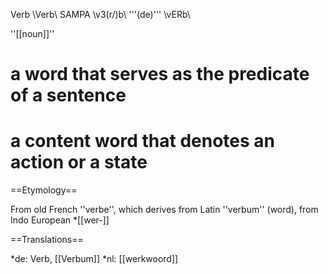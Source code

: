 Verb \Verb\ SAMPA \v3(r/)b\ '''(de)''' \vERb\

''[[noun]]''
# a word that serves as the predicate of a sentence
# a content word that denotes an action or a state

==Etymology==

From old French ''verbe'', which derives from Latin ''verbum'' (word), from Indo European *[[wer-]]

==Translations==

*de: Verb, [[Verbum]]
*nl: [[werkwoord]]